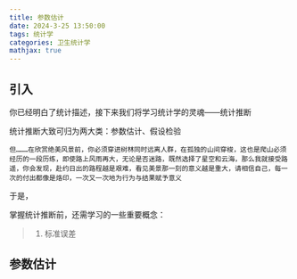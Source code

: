 ```yaml
---
title: 参数估计
date: 2024-3-25 13:50:00
tags: 统计学
categories: 卫生统计学
mathjax: true
---
```


## 引入

你已经明白了统计描述，接下来我们将学习统计学的灵魂——统计推断

统计推断大致可归为两大类：参数估计、假设检验

`但………在欣赏绝美风景前，你必须穿进树林同时远离人群，在孤独的山间穿梭，这也是爬山必须经历的一段历练，即使路上风雨再大，无论是否迷路，既然选择了星空和云海，那么我就接受路遥，你会发现，赴约日出的路程越是艰难，看见美景那一刻的意义越是重大，请相信自己，每一次的付出都像是烙印，一次又一次地为行为与结果赋予意义`

于是，

掌握统计推断前，还需学习的一些重要概念：

> 1. 标准误差

## 参数估计

> 